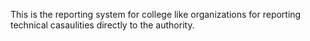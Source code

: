 This is the reporting system for college like organizations for reporting technical casaulities directly to the authority. 


